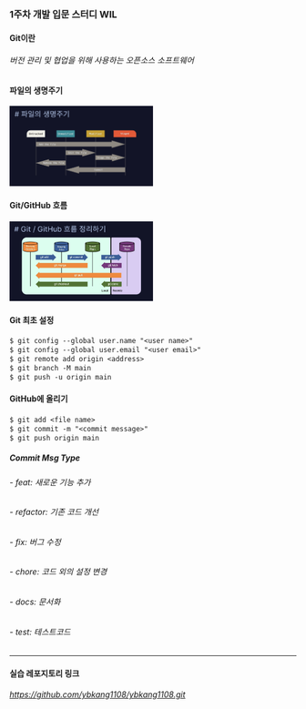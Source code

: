 ### 1주차 개발 입문 스터디 WIL    

#### Git이란   
###### 버전 관리 및 협업을 위해 사용하는 오픈소스 소프트웨어   

#### 파일의 생명주기
<img src="/Week1/life-cycle.jpg" width="50%" alt="Life Cycle"></img>

#### Git/GitHub 흐름
<img src="/Week1/Git-Flow.jpg" width="50%" alt="Git Flow"></img>

#### Git 최초 설정
    $ git config --global user.name "<user name>"
    $ git config --global user.email "<user email>"   
    $ git remote add origin <address>
    $ git branch -M main
    $ git push -u origin main

#### GitHub에 올리기
    $ git add <file name>
    $ git commit -m "<commit message>"   
    $ git push origin main 

##### Commit Msg Type
###### - feat: 새로운 기능 추가
###### - refactor: 기존 코드 개선
###### - fix: 버그 수정
###### - chore: 코드 외의 설정 변경
###### - docs: 문서화
###### - test: 테스트코드     

---
#### 실습 레포지토리 링크
###### https://github.com/ybkang1108/ybkang1108.git
